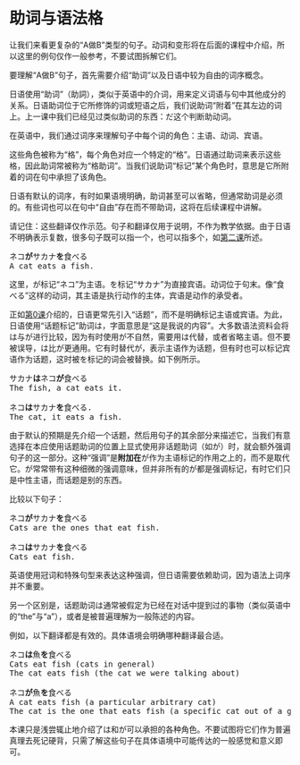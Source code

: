 # 助词与语法格

让我们来看更复杂的“A做B”类型的句子。动词和变形将在后面的课程中介绍，所以这里的例句仅作一般参考，不要试图拆解它们。

要理解“A做B”句子，首先需要介绍“助词”以及日语中较为自由的词序概念。

日语使用“助词”（助詞），类似于英语中的介词，用来定义词语与句中其他成分的关系。日语助词位于它所修饰的词或短语之后，我们说助词“附着”在其左边的词上。上一课中我们已经见过类似助词的东西：だ这个判断助动词。

在英语中，我们通过词序来理解句子中每个词的角色：主语、动词、宾语。

这些角色被称为“格”，每个角色对应一个特定的“格”。日语通过助词来表示这些格，因此助词常被称为“格助词”。当我们说助词“标记”某个角色时，意思是它所附着的词在句中承担了该角色。

日语有默认的词序，有时如果语境明确，助词甚至可以省略，但通常助词是必须的。有些词也可以在句中“自由”存在而不带助词，这将在后续课程中讲解。

请记住：这些翻译仅作示范。句子和翻译仅用于说明，不作为教学依据。由于日语不明确表示复数，很多句子既可以指一个，也可以指多个，如[第二课](./Lesson2.md)所述。

<pre>
ネコ<b>が</b>サカナ<b>を</b>食べる
A cat eats a fish.
</pre>

这里，が标记“ネコ”为主语。を标记“サカナ”为直接宾语。动词位于句末。像“食べる”这样的动词，其主语是执行动作的主体，宾语是动作的承受者。

正如[第0课](./Lesson0.md)介绍的，日语更常先引入“话题”，而不是明确标记主语或宾语。为此，日语使用“话题标记”助词は，字面意思是“这是我说的内容”。大多数语法资料会将は与が进行比较，因为有时使用が不自然，需要用は代替，或者省略主语。但不要被误导，は比が更通用。它有时替代が，表示主语作为话题，但有时也可以标记宾语作为话题，这时被を标记的词会被替换。如下例所示。

<pre>
サカナ<b>は</b>ネコ<b>が</b>食べる
The fish, a cat eats it.

ネコ<b>は</b>サカナ<b>を</b>食べる.
The cat, it eats a fish.
</pre>

由于默认的预期是先介绍一个话题，然后用句子的其余部分来描述它，当我们有意选择在本应使用话题助词的位置上显式使用非话题助词（如が）时，就会额外强调句子的这一部分。这种“强调”是**附加在**が作为主语标记的作用之上的，而不是取代它。が常常带有这种细微的强调意味，但并非所有的が都是强调标记，有时它们只是中性主语，而话题是别的东西。

比较以下句子：

<pre>
ネコ<b>が</b>サカナ<b>を</b>食べる
Cats are the ones that eat fish.

ネコ<b>は</b>サカナ<b>を</b>食べる
Cats eat fish. 
</pre>

英语使用冠词和特殊句型来表达这种强调，但日语需要依赖助词，因为语法上词序并不重要。

另一个区别是，话题助词は通常被假定为已经在对话中提到过的事物（类似英语中的“the”与“a”），或者是被普遍理解为一般陈述的内容。

例如，以下翻译都是有效的。具体语境会明确哪种翻译最合适。

<pre>
ネコ<b>は</b>魚<b>を</b>食べる
Cats eat fish (cats in general)
The cat eats fish (the cat we were talking about)

ネコ<b>が</b>魚<b>を</b>食べる  
A cat eats fish (a particular arbitrary cat)  
The cat is the one that eats fish (a specific cat out of a group)
</pre>

本课只是浅尝辄止地介绍了は和が可以承担的各种角色。不要试图将它们作为普遍真理去死记硬背，只需了解这些句子在具体语境中可能传达的一般感觉和意义即可。